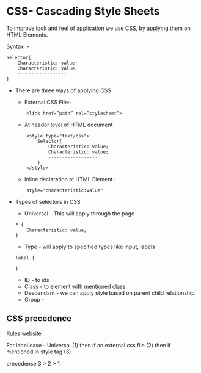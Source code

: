 # CSS- Cascading Style Sheets

To improve look and feel of application we use CSS, by applying them on  HTML Elements.

Syntax :- 
```
Selector{
    Characteristic: value;
    Characteristic: value;
    ------------------
}
```

- There are three ways of applying CSS 
    - External CSS File:- 
    ```
        <link href=”path” rel=”stylesheet”> 
    ```
    - At header level of HTML document 
    ```
        <style type="text/css">
            Selector{
                Characteristic: value;
                Characteristic: value;
                ------------------
            }
        </style>
    ```
    - Inline declaration at HTML Element : 
    ```
        style="characteristic:value"
    ```

- Types of selectors in CSS
    - Universal - This will apply through the page
    ```
    * {
        Characteristic: value;
    }
    ```
    - Type - will apply to specified types like input, labels
    ```
    label {

    }
    ```
    - ID - to ids
    - Class - to element with mentioned class
    - Descendant - we can apply style based on parent child relationship
    - Group - 

## CSS precedence

[Rules](https://www.codeguage.com/courses/css/style-precedence)
[website](https://medium.com/@saanstone/understanding-css-precedence-specificity-d8ca24712417)

For label case - 
Universal (1)
    then if an external css file (2)
        then if mentioned in style tag (3)

precedense 3 > 2 > 1